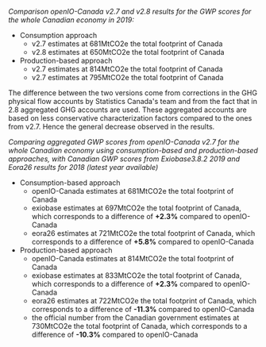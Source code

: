 _Comparison openIO-Canada v2.7 and v2.8 results for the GWP scores for the whole Canadian economy in 2019:_
- Consumption approach
  - v2.7 estimates at 681MtCO2e the total footprint of Canada
  - v2.8 estimates at 650MtCO2e the total footprint of Canada
- Production-based approach
  - v2.7 estimates at 814MtCO2e the total footprint of Canada
  - v2.7 estimates at 795MtCO2e the total footprint of Canada

The difference between the two versions come from corrections in the GHG physical flow accounts by Statistics Canada's 
team and from the fact that in 2.8 aggregated GHG accounts are used. These aggregated accounts are based on less 
conservative characterization factors compared to the ones from v2.7. Hence the general decrease observed in the results.


_Comparing aggregated GWP scores from openIO-Canada v2.7 for the whole Canadian economy using consumption-based and 
production-based approaches, with Canadian GWP scores from Exiobase3.8.2 2019 and Eora26 results for 2018 (latest year available)_

- Consumption-based approach
  - openIO-Canada estimates at 681MtCO2e the total footprint of Canada
  - exiobase estimates at 697MtCO2e the total footprint of Canada, which corresponds to a difference of **+2.3%** compared 
  to openIO-Canada
  - eora26 estimates at 721MtCO2e the total footprint of Canada, which corresponds to a difference of **+5.8%** compared to 
  openIO-Canada
- Production-based approach
  - openIO-Canada estimates at 814MtCO2e the total footprint of Canada
  - exiobase estimates at 833MtCO2e the total footprint of Canada, which corresponds to a difference of **+2.3%** compared 
  to openIO-Canada
  - eora26 estimates at 722MtCO2e the total footprint of Canada, which corresponds to a difference of **-11.3%** compared to 
  openIO-Canada
  - the official number from the Canadian government estimates at 730MtCO2e the total footprint of Canada, which 
  corresponds to a difference of **-10.3%** compared to openIO-Canada

